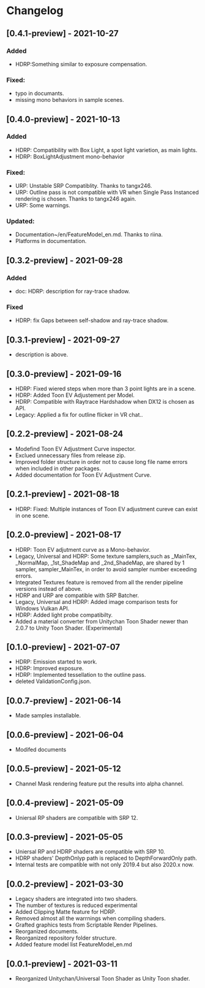# Changelog
## [0.4.1-preview] - 2021-10-27
### Added
* HDRP:Something similar to exposure compensation.
### Fixed:
* typo in documants.
* missing mono behaviors in sample scenes.

## [0.4.0-preview] - 2021-10-13
### Added
* HDRP: Compatibility with Box Light, a spot light varietion, as main lights.
* HDRP: BoxLightAdjustment mono-behavior
### Fixed:
* URP: Unstable SRP Compatiblity. Thanks to tangx246.
* URP: Outline pass is not compatible with VR when  Single Pass Instanced rendering is chosen. Thanks to tangx246 again.
* URP: Some warnings.
### Updated:
* Documentation~/en/FeatureModel_en.md. Thanks to riina.
* Platforms in documentation.

## [0.3.2-preview] - 2021-09-28
### Added
* doc: HDRP: description for ray-trace shadow.
### Fixed
* HDRP: fix Gaps between self-shadow and ray-trace shadow.

## [0.3.1-preview] - 2021-09-27
* description is above.

## [0.3.0-preview] - 2021-09-16
* HDRP: Fixed wiered steps when more than 3 point lights are in a scene.
* HDRP: Added Toon EV Adjustement per Model.
* HDRP: Compatible with Raytrace Hardshadow when DX12 is chosen as API.
* Legacy: Applied a fix for outline flicker in VR chat..
## [0.2.2-preview] - 2021-08-24
* Modefind Toon EV Adjustment Curve inspector.
* Exclued unnecessary files from release zip.
* Improved folder structure in order not to cause long file name errors when included in other packages.
* Added documentation for Toon EV Adjustment Curve.
## [0.2.1-preview] - 2021-08-18
* HDRP: Fixed: Multiple instances of Toon EV adjustment cureve can exist in one scene.

## [0.2.0-preview] - 2021-08-17
* HDRP: Toon EV adjutment curve as a Mono-behavior.
* Legacy, Universal and HDRP: Some texture samplers,such as  _MainTex,  _NormalMap, _1st_ShadeMap and  _2nd_ShadeMap, are shared by 1 sampler, sampler_MainTex, in order to avoid sampler number exceeding errors.
* Integrated Textures feature is removed from all the render pipeline versions instead of above.
* HDRP and URP are compatible with SRP Batcher.
* Legacy, Universal and HDRP: Added image comparison tests for Windows Vulkan API.
* HDRP: Added light probe compatibilty.
* Added a material converter from Unitychan Toon Shader newer than 2.0.7  to Unity Toon Shader. (Experimental)

## [0.1.0-preview] - 2021-07-07
* HDRP: Emission started to work.
* HDRP: Improved exposure.
* HDRP: Implemented tessellation to the outline pass.
* deleted ValidationConfig.json.

## [0.0.7-preview] - 2021-06-14
* Made samples installable.

## [0.0.6-preview] - 2021-06-04
* Modifed documents

## [0.0.5-preview] - 2021-05-12
* Channel Mask rendering feature put the results into alpha channel.

## [0.0.4-preview] - 2021-05-09
* Uniersal RP shaders are compatible with SRP 12.

## [0.0.3-preview] - 2021-05-05
* Uniersal RP and HDRP shaders are compatible with SRP 10.
* HDRP shaders' DepthOnlyp path is replaced to DepthForwardOnly path.
* Internal tests are compatible with not only 2019.4 but also 2020.x now.

## [0.0.2-preview] - 2021-03-30
* Legacy shaders are integrated into two shaders.
* The number of textures is reduced experimental
* Added Clipping Matte feature for HDRP.
* Removed almost all the warrnings when compiling shaders.
* Grafted graphics tests from Scriptable Render Pipelines.
* Reorganized documents.
* Reorganized repository folder structure.
* Added feature model list FeatureModel_en.md

## [0.0.1-preview] - 2021-03-11

* Reorganized Unitychan/Universal Toon Shader as Unity Toon shader.

